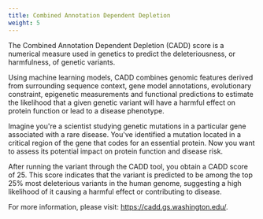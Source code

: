 ```yaml
---
title: Combined Annotation Dependent Depletion
weight: 5
---
```


The Combined Annotation Dependent Depletion (CADD) score is a numerical measure used in genetics to predict the deleteriousness, or harmfulness, of genetic variants. 

Using machine learning models, CADD combines genomic features derived from surrounding sequence context, gene model annotations, evolutionary constraint, epigenetic measurements and functional predictions to estimate the likelihood that a given genetic variant will have a harmful effect on protein function or lead to a disease phenotype.

Imagine you're a scientist studying genetic mutations in a particular gene associated with a rare disease. You've identified a mutation located in a critical region of the gene that codes for an essential protein. Now you want to assess its potential impact on protein function and disease risk. 

After running the variant through the CADD tool, you obtain a CADD score of 25. This score indicates that the variant is predicted to be among the top 25% most deleterious variants in the human genome, suggesting a high likelihood of it causing a harmful effect or contributing to disease.

For more information, please visit: https://cadd.gs.washington.edu/.